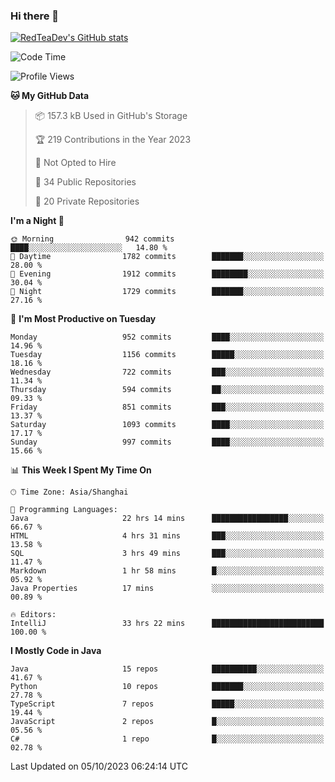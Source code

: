 ### Hi there 👋

<!--
**RedTeaDev/RedTeaDev** is a ✨ _special_ ✨ repository because its `README.md` (this file) appears on your GitHub profile.

Here are some ideas to get you started:

- 🔭 I’m currently working on ...
- 🌱 I’m currently learning ...
- 👯 I’m looking to collaborate on ...
- 🤔 I’m looking for help with ...
- 💬 Ask me about ...
- 📫 How to reach me: ...
- 😄 Pronouns: ...
- ⚡ Fun fact: ...
-->

<!--
[![wakatime](https://wakatime.com/badge/user/6b101ed0-04c0-4490-9283-eb61f2efff96.svg)](https://wakatime.com/@6b101ed0-04c0-4490-9283-eb61f2efff96)
!-->

[![RedTeaDev's GitHub stats](https://github-readme-stats.vercel.app/api?username=RedTeaDev)](https://github.com/anuraghazra/github-readme-stats)
<!--
[![willianrod's wakatime stats](https://github-readme-stats.vercel.app/api/wakatime?username=RedTeaDev)](https://github.com/anuraghazra/github-readme-stats)
!-->
<!--START_SECTION:waka-->
![Code Time](http://img.shields.io/badge/Code%20Time-1%2C720%20hrs%2045%20mins-blue)

![Profile Views](http://img.shields.io/badge/Profile%20Views-0-blue)

**🐱 My GitHub Data** 

> 📦 157.3 kB Used in GitHub's Storage 
 > 
> 🏆 219 Contributions in the Year 2023
 > 
> 🚫 Not Opted to Hire
 > 
> 📜 34 Public Repositories 
 > 
> 🔑 20 Private Repositories 
 > 
**I'm a Night 🦉** 

```text
🌞 Morning                942 commits         ████░░░░░░░░░░░░░░░░░░░░░   14.80 % 
🌆 Daytime                1782 commits        ███████░░░░░░░░░░░░░░░░░░   28.00 % 
🌃 Evening                1912 commits        ████████░░░░░░░░░░░░░░░░░   30.04 % 
🌙 Night                  1729 commits        ███████░░░░░░░░░░░░░░░░░░   27.16 % 
```
📅 **I'm Most Productive on Tuesday** 

```text
Monday                   952 commits         ████░░░░░░░░░░░░░░░░░░░░░   14.96 % 
Tuesday                  1156 commits        █████░░░░░░░░░░░░░░░░░░░░   18.16 % 
Wednesday                722 commits         ███░░░░░░░░░░░░░░░░░░░░░░   11.34 % 
Thursday                 594 commits         ██░░░░░░░░░░░░░░░░░░░░░░░   09.33 % 
Friday                   851 commits         ███░░░░░░░░░░░░░░░░░░░░░░   13.37 % 
Saturday                 1093 commits        ████░░░░░░░░░░░░░░░░░░░░░   17.17 % 
Sunday                   997 commits         ████░░░░░░░░░░░░░░░░░░░░░   15.66 % 
```


📊 **This Week I Spent My Time On** 

```text
🕑︎ Time Zone: Asia/Shanghai

💬 Programming Languages: 
Java                     22 hrs 14 mins      █████████████████░░░░░░░░   66.67 % 
HTML                     4 hrs 31 mins       ███░░░░░░░░░░░░░░░░░░░░░░   13.58 % 
SQL                      3 hrs 49 mins       ███░░░░░░░░░░░░░░░░░░░░░░   11.47 % 
Markdown                 1 hr 58 mins        █░░░░░░░░░░░░░░░░░░░░░░░░   05.92 % 
Java Properties          17 mins             ░░░░░░░░░░░░░░░░░░░░░░░░░   00.89 % 

🔥 Editors: 
IntelliJ                 33 hrs 22 mins      █████████████████████████   100.00 % 
```

**I Mostly Code in Java** 

```text
Java                     15 repos            ██████████░░░░░░░░░░░░░░░   41.67 % 
Python                   10 repos            ███████░░░░░░░░░░░░░░░░░░   27.78 % 
TypeScript               7 repos             █████░░░░░░░░░░░░░░░░░░░░   19.44 % 
JavaScript               2 repos             █░░░░░░░░░░░░░░░░░░░░░░░░   05.56 % 
C#                       1 repo              █░░░░░░░░░░░░░░░░░░░░░░░░   02.78 % 
```




 Last Updated on 05/10/2023 06:24:14 UTC
<!--END_SECTION:waka-->


